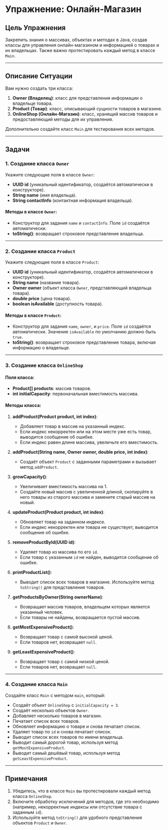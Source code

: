 # Упражнение: Онлайн-Магазин

## Цель Упражнения

Закрепить знания о массивах, объектах и методах в Java, создав классы для управления онлайн-магазином и информацией о товарах и их владельцах. Также важно протестировать каждый метод в классе `Main`.

---

## Описание Ситуации

Вам нужно создать три класса:
1. **Owner (Владелец)**: класс для представления информации о владельце товара.
2. **Product (Товар)**: класс, описывающий сущности товаров в магазине.
3. **OnlineShop (Онлайн-Магазин)**: класс, хранящий массив товаров и предоставляющий методы для их управления.

Дополнительно создайте класс `Main` для тестирования всех методов.

---

## Задачи

### 1. Создание класса `Owner`
Укажите следующие поля в классе `Owner`:
- **UUID id** (уникальный идентификатор, создаётся автоматически в конструкторе).
- **String name** (имя владельца).
- **String contactInfo** (контактная информация владельца).

#### Методы в классе `Owner`:
- Конструктор для задания `name` и `contactInfo`. Поле `id` создаётся автоматически.
- **toString()**: возвращает строковое представление владельца.

---

### 2. Создание класса `Product`
Укажите следующие поля в классе `Product`:
- **UUID id** (уникальный идентификатор, создаётся автоматически в конструкторе).
- **String name** (название товара).
- **Owner owner** (объект класса `Owner`, представляющий владельца товара).
- **double price** (цена товара).
- **boolean isAvailable** (доступность товара).

#### Методы в классе `Product`:
- Конструктор для задания `name`, `owner`, и `price`. Поле `id` создаётся автоматически. Значение `isAvailable` по умолчанию должно быть `true`.
- **toString()**: возвращает строковое представление товара, включая информацию о владельце.

---

### 3. Создание класса `OnlineShop`
#### Поля класса:
- **Product[] products**: массив товаров.
- **int initialCapacity**: первоначальная вместимость массива.

#### Методы класса:
1. **addProduct(Product product, int index)**:
    - Добавляет товар в массив на указанный индекс.
    - Если индекс некорректен или на этом месте уже есть товар, выводится сообщение об ошибке.
    - Если индекс равен длине массива, увеличьте его вместимость.

2. **addProduct(String name, Owner owner, double price, int index)**:
    - Создаёт объект `Product` с заданными параметрами и вызывает метод `addProduct`.

3. **growCapacity()**:
    - Увеличивает вместимость массива на 1.
    - Создайте новый массив с увеличенной длиной, скопируйте в него товары из старого массива и замените старый массив на новый.

4. **updateProduct(Product product, int index)**:
    - Обновляет товар на заданном индексе.
    - Если индекс некорректен или товара не существует, выводится сообщение об ошибке.

5. **removeProductById(UUID id)**:
    - Удаляет товар из массива по его `id`.
    - Если товар с указанным `id` не найден, выводится сообщение об ошибке.

6. **printProductList()**:
    - Выводит список всех товаров в магазине. Используйте метод `toString()` для представления товаров.

7. **getProductsByOwner(String ownerName)**:
    - Возвращает массив товаров, владельцем которых является указанный человек.
    - Если товары не найдены, возвращается пустой массив.

8. **getMostExpensiveProduct()**:
    - Возвращает товар с самой высокой ценой.
    - Если товаров нет, возвращает `null`.

9. **getLeastExpensiveProduct()**:
    - Возвращает товар с самой низкой ценой.
    - Если товаров нет, возвращает `null`.

---

### 4. Создание класса `Main`

Создайте класс `Main` с методом `main`, который:
- Создаёт объект `OnlineShop` с `initialCapacity = 3`.
- Создаёт несколько объектов `Owner`.
- Добавляет несколько товаров в магазин.
- Печатает список всех товаров.
- Обновляет информацию о товаре и снова печатает список.
- Удаляет товар по `id` и снова печатает список.
- Выводит список всех товаров по имени владельца.
- Выводит самый дорогой товар, используя метод `getMostExpensiveProduct`.
- Выводит самый дешёвый товар, используя метод `getLeastExpensiveProduct`.

---

## Примечания

1. Убедитесь, что в классе `Main` вы протестировали каждый метод класса `OnlineShop`.
2. Включите обработку исключений для методов, где это необходимо (например, некорректные индексы или отсутствие товара с заданным `id`).
3. Используйте метод `toString()` для удобного представления объектов `Product` и `Owner`.
